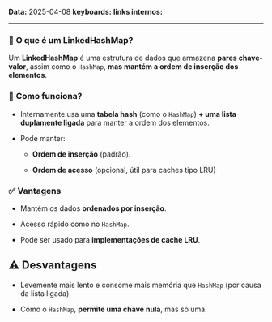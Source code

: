 
**Data:** 2025-04-08
**keyboards:** 
**links internos:** 
___

### 🔗 **O que é um LinkedHashMap?**

Um **LinkedHashMap** é uma estrutura de dados que armazena **pares chave-valor**, assim como o `HashMap`, **mas mantém a ordem de inserção dos elementos**.


### 🔧 **Como funciona?**

- Internamente usa uma **tabela hash** (como o `HashMap`) **+ uma lista duplamente ligada** para manter a ordem dos elementos.
    
- Pode manter:
    
    - **Ordem de inserção** (padrão).
        
    - **Ordem de acesso** (opcional, útil para caches tipo LRU)


### ✅ **Vantagens**

- Mantém os dados **ordenados por inserção**.
    
- Acesso rápido como no `HashMap`.
    
- Pode ser usado para **implementações de cache LRU**.


## ⚠️ **Desvantagens**

- Levemente mais lento e consome mais memória que `HashMap` (por causa da lista ligada).
    
- Como o `HashMap`, **permite uma chave nula**, mas só uma.